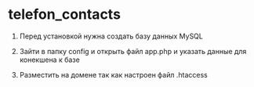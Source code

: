 # telefon_contacts

1) Перед установкой нужна создать базу данных MySQL

2) Зайти в папку config и открыть файл app.php и указать данные для конекшена к базе

3) Разместить на домене так как настроен файл .htaccess
